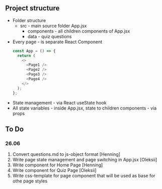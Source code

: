 ## Project structure

- Folder structure
  - src - main source folder
    App.jsx
    - components - all children components of App.jsx
    - data - quiz questions
- Every page - is separate React Component
  ```js
  const App = () => {
    return (
      <>
        <Page1 />
        <Page2 />
        <Page3 />
        <Page4 />
      </>
    );
  };
  ```
- State management - via React useState hook
- All state variables - inside App.jsx, state to children components - via props

## To Do

### 26.06

1. Convert questions.md to js-object format [Henning]
2. Write page state management and page switching in App.jsx [Oleksii]
3. Write component for Home Page [Henning]
4. Write component for Quiz Page [Oleksii]
5. Write css-template for page component that will be used as base for othe page styles
